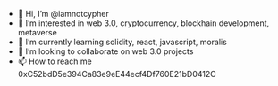 - 👋 Hi, I’m @iamnotcypher
- 👀 I’m interested in web 3.0, cryptocurrency, blockhain development, metaverse
- 🌱 I’m currently learning solidity, react, javascript, moralis
- 💞️ I’m looking to collaborate on web 3.0 projects
- 📫 How to reach me 0xC52bdD5e394Ca83e9eE44ecf4Df760E21bD0412C

<!---
iamnotcypher/iamnotcypher is a ✨ special ✨ repository because its `README.md` (this file) appears on your GitHub profile.
You can click the Preview link to take a look at your changes.
--->
